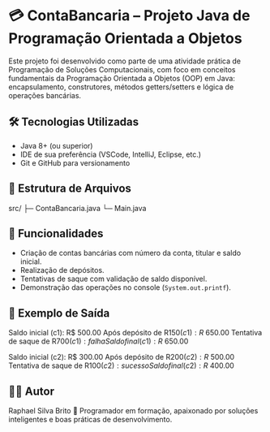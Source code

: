 # 💳 ContaBancaria – Projeto Java de Programação Orientada a Objetos

Este projeto foi desenvolvido como parte de uma atividade prática de Programação de Soluções Computacionais, com foco em conceitos fundamentais da Programação Orientada a Objetos (OOP) em Java: encapsulamento, construtores, métodos getters/setters e lógica de operações bancárias.

## 🛠️ Tecnologias Utilizadas

- Java 8+ (ou superior)
- IDE de sua preferência (VSCode, IntelliJ, Eclipse, etc.)
- Git e GitHub para versionamento

## 📁 Estrutura de Arquivos

src/
├─ ContaBancaria.java
└─ Main.java

## 🧠 Funcionalidades

- Criação de contas bancárias com número da conta, titular e saldo inicial.
- Realização de depósitos.
- Tentativas de saque com validação de saldo disponível.
- Demonstração das operações no console (`System.out.printf`).

## 📌 Exemplo de Saída

Saldo inicial (c1): R$ 500.00
Após depósito de R$150 (c1): R$ 650.00
Tentativa de saque de R$700 (c1): falha
Saldo final (c1): R$ 650.00


Saldo inicial (c2): R$ 300.00
Após depósito de R$200 (c2): R$ 500.00
Tentativa de saque de R$100 (c2): sucesso
Saldo final (c2): R$ 400.00


## 🧑‍💻 Autor

Raphael Silva Brito
📍 Programador em formação, apaixonado por soluções inteligentes e boas práticas de desenvolvimento.
